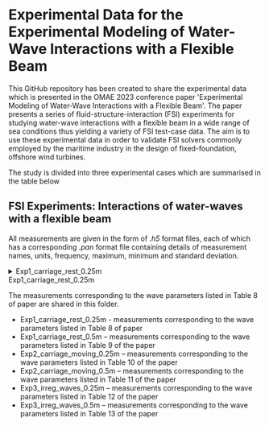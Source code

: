 # Experimental Data for the Experimental Modeling of Water-Wave Interactions with a Flexible Beam

This GitHub repository has been created to share the experimental data which is presented in the OMAE 2023 conference paper 'Experimental Modeling of Water-Wave Interactions with a Flexible Beam'. The paper presents a series of fluid-structure-interaction (FSI) experiments for studying water-wave interactions with a flexible beam in a wide range of sea conditions thus yielding a variety of FSI test-case data. The aim is to use these experimental data in order to validate FSI solvers commonly employed by the maritime industry in the design of fixed-foundation, offshore wind turbines.

The study is divided into three experimental cases which are summarised in the table below


## FSI Experiments: Interactions of water-waves with a flexible beam

All measurements are given in the form of *.h5* format files, each of which has a corresponding *.pan* format file containing details of measurement names, units, frequency, maximum, minimum and standard deviation. 

<details>

<summary>Exp1_carriage_rest_0.25m</summary>

### You can add a header

You can add text within a collapsed section. 

You can add an image or a code block, too.

```ruby
   puts "Hello World"
```

</details>


<summary>Exp1_carriage_rest_0.25m</summary>

The measurements corresponding to the wave parameters listed in Table 8 of paper are shared in this folder. 

</details>

- Exp1_carriage_rest_0.25m - measurements corresponding to the wave parameters listed in Table 8 of paper
- Exp1_carriage_rest_0.5m – measurements corresponding to the wave parameters listed in Table 9 of the paper
- Exp2_carriage_moving_0.25m – measurements corresponding to the wave parameters listed in Table 10 of the paper
- Exp2_carriage_moving_0.5m – measurements corresponding to the wave parameters listed in Table 11 of the paper
- Exp3_irreg_waves_0.25m – measurements corresponding to the wave parameters listed in Table 12 of the paper
- Exp3_irreg_waves_0.5m – measurements corresponding to the wave parameters listed in Table 13 of the paper
